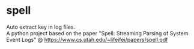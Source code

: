 # spell

Auto extract key in log files.  
A python project based on the paper "Spell: Streaming Parsing of System Event Logs" @ https://www.cs.utah.edu/~lifeifei/papers/spell.pdf

